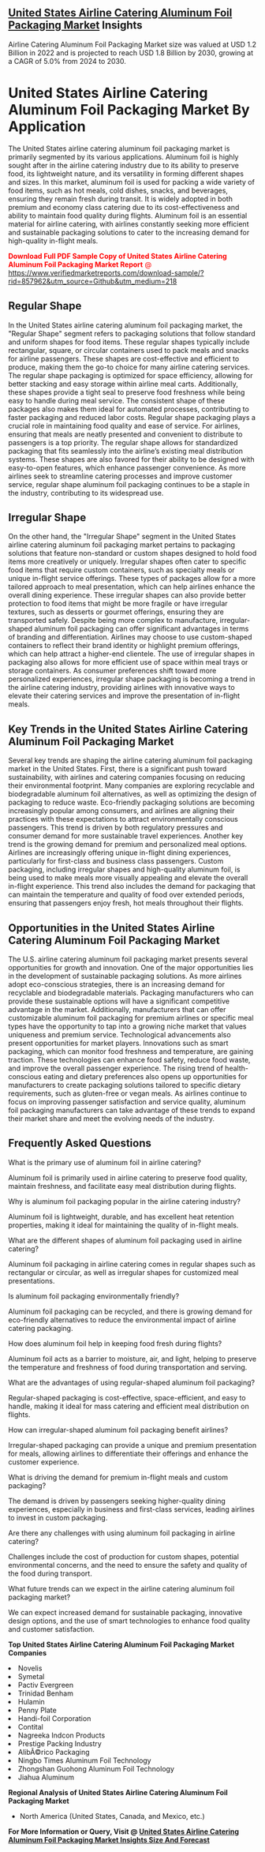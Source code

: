 <h2><a href="https://www.verifiedmarketreports.com/download-sample/?rid=857962&amp;utm_source=Github&amp;utm_medium=218" target="_blank">United States Airline Catering Aluminum Foil Packaging Market</a> Insights</h2><p>Airline Catering Aluminum Foil Packaging Market size was valued at USD 1.2 Billion in 2022 and is projected to reach USD 1.8 Billion by 2030, growing at a CAGR of 5.0% from 2024 to 2030.</p><p><h1>United States Airline Catering Aluminum Foil Packaging Market By Application</h1> <p>The United States airline catering aluminum foil packaging market is primarily segmented by its various applications. Aluminum foil is highly sought after in the airline catering industry due to its ability to preserve food, its lightweight nature, and its versatility in forming different shapes and sizes. In this market, aluminum foil is used for packing a wide variety of food items, such as hot meals, cold dishes, snacks, and beverages, ensuring they remain fresh during transit. It is widely adopted in both premium and economy class catering due to its cost-effectiveness and ability to maintain food quality during flights. Aluminum foil is an essential material for airline catering, with airlines constantly seeking more efficient and sustainable packaging solutions to cater to the increasing demand for high-quality in-flight meals. <p><span class=""><span style="color: #ff0000;"><strong>Download Full PDF Sample Copy of United States Airline Catering Aluminum Foil Packaging Market Report</strong> @ </span><a href="https://www.verifiedmarketreports.com/download-sample/?rid=857962&amp;utm_source=Github&amp;utm_medium=218" target="_blank">https://www.verifiedmarketreports.com/download-sample/?rid=857962&amp;utm_source=Github&amp;utm_medium=218</a></span></p> </p> <h2>Regular Shape</h2> <p>In the United States airline catering aluminum foil packaging market, the "Regular Shape" segment refers to packaging solutions that follow standard and uniform shapes for food items. These regular shapes typically include rectangular, square, or circular containers used to pack meals and snacks for airline passengers. These shapes are cost-effective and efficient to produce, making them the go-to choice for many airline catering services. The regular shape packaging is optimized for space efficiency, allowing for better stacking and easy storage within airline meal carts. Additionally, these shapes provide a tight seal to preserve food freshness while being easy to handle during meal service. The consistent shape of these packages also makes them ideal for automated processes, contributing to faster packaging and reduced labor costs. Regular shape packaging plays a crucial role in maintaining food quality and ease of service. For airlines, ensuring that meals are neatly presented and convenient to distribute to passengers is a top priority. The regular shape allows for standardized packaging that fits seamlessly into the airline’s existing meal distribution systems. These shapes are also favored for their ability to be designed with easy-to-open features, which enhance passenger convenience. As more airlines seek to streamline catering processes and improve customer service, regular shape aluminum foil packaging continues to be a staple in the industry, contributing to its widespread use. <h2>Irregular Shape</h2> <p>On the other hand, the "Irregular Shape" segment in the United States airline catering aluminum foil packaging market pertains to packaging solutions that feature non-standard or custom shapes designed to hold food items more creatively or uniquely. Irregular shapes often cater to specific food items that require custom containers, such as specialty meals or unique in-flight service offerings. These types of packages allow for a more tailored approach to meal presentation, which can help airlines enhance the overall dining experience. These irregular shapes can also provide better protection to food items that might be more fragile or have irregular textures, such as desserts or gourmet offerings, ensuring they are transported safely. Despite being more complex to manufacture, irregular-shaped aluminum foil packaging can offer significant advantages in terms of branding and differentiation. Airlines may choose to use custom-shaped containers to reflect their brand identity or highlight premium offerings, which can help attract a higher-end clientele. The use of irregular shapes in packaging also allows for more efficient use of space within meal trays or storage containers. As consumer preferences shift toward more personalized experiences, irregular shape packaging is becoming a trend in the airline catering industry, providing airlines with innovative ways to elevate their catering services and improve the presentation of in-flight meals. <h2>Key Trends in the United States Airline Catering Aluminum Foil Packaging Market</h2> <p>Several key trends are shaping the airline catering aluminum foil packaging market in the United States. First, there is a significant push toward sustainability, with airlines and catering companies focusing on reducing their environmental footprint. Many companies are exploring recyclable and biodegradable aluminum foil alternatives, as well as optimizing the design of packaging to reduce waste. Eco-friendly packaging solutions are becoming increasingly popular among consumers, and airlines are aligning their practices with these expectations to attract environmentally conscious passengers. This trend is driven by both regulatory pressures and consumer demand for more sustainable travel experiences. Another key trend is the growing demand for premium and personalized meal options. Airlines are increasingly offering unique in-flight dining experiences, particularly for first-class and business class passengers. Custom packaging, including irregular shapes and high-quality aluminum foil, is being used to make meals more visually appealing and elevate the overall in-flight experience. This trend also includes the demand for packaging that can maintain the temperature and quality of food over extended periods, ensuring that passengers enjoy fresh, hot meals throughout their flights. <h2>Opportunities in the United States Airline Catering Aluminum Foil Packaging Market</h2> <p>The U.S. airline catering aluminum foil packaging market presents several opportunities for growth and innovation. One of the major opportunities lies in the development of sustainable packaging solutions. As more airlines adopt eco-conscious strategies, there is an increasing demand for recyclable and biodegradable materials. Packaging manufacturers who can provide these sustainable options will have a significant competitive advantage in the market. Additionally, manufacturers that can offer customizable aluminum foil packaging for premium airlines or specific meal types have the opportunity to tap into a growing niche market that values uniqueness and premium service. Technological advancements also present opportunities for market players. Innovations such as smart packaging, which can monitor food freshness and temperature, are gaining traction. These technologies can enhance food safety, reduce food waste, and improve the overall passenger experience. The rising trend of health-conscious eating and dietary preferences also opens up opportunities for manufacturers to create packaging solutions tailored to specific dietary requirements, such as gluten-free or vegan meals. As airlines continue to focus on improving passenger satisfaction and service quality, aluminum foil packaging manufacturers can take advantage of these trends to expand their market share and meet the evolving needs of the industry. <h2>Frequently Asked Questions</h2> <p>What is the primary use of aluminum foil in airline catering?</p> <p>Aluminum foil is primarily used in airline catering to preserve food quality, maintain freshness, and facilitate easy meal distribution during flights.</p> <p>Why is aluminum foil packaging popular in the airline catering industry?</p> <p>Aluminum foil is lightweight, durable, and has excellent heat retention properties, making it ideal for maintaining the quality of in-flight meals.</p> <p>What are the different shapes of aluminum foil packaging used in airline catering?</p> <p>Aluminum foil packaging in airline catering comes in regular shapes such as rectangular or circular, as well as irregular shapes for customized meal presentations.</p> <p>Is aluminum foil packaging environmentally friendly?</p> <p>Aluminum foil packaging can be recycled, and there is growing demand for eco-friendly alternatives to reduce the environmental impact of airline catering packaging.</p> <p>How does aluminum foil help in keeping food fresh during flights?</p> <p>Aluminum foil acts as a barrier to moisture, air, and light, helping to preserve the temperature and freshness of food during transportation and serving.</p> <p>What are the advantages of using regular-shaped aluminum foil packaging?</p> <p>Regular-shaped packaging is cost-effective, space-efficient, and easy to handle, making it ideal for mass catering and efficient meal distribution on flights.</p> <p>How can irregular-shaped aluminum foil packaging benefit airlines?</p> <p>Irregular-shaped packaging can provide a unique and premium presentation for meals, allowing airlines to differentiate their offerings and enhance the customer experience.</p> <p>What is driving the demand for premium in-flight meals and custom packaging?</p> <p>The demand is driven by passengers seeking higher-quality dining experiences, especially in business and first-class services, leading airlines to invest in custom packaging.</p> <p>Are there any challenges with using aluminum foil packaging in airline catering?</p> <p>Challenges include the cost of production for custom shapes, potential environmental concerns, and the need to ensure the safety and quality of the food during transport.</p> <p>What future trends can we expect in the airline catering aluminum foil packaging market?</p> <p>We can expect increased demand for sustainable packaging, innovative design options, and the use of smart technologies to enhance food quality and customer satisfaction.</p> </p><p><strong>Top United States Airline Catering Aluminum Foil Packaging Market Companies</strong></p><div data-test-id=""><p><li>Novelis</li><li> Symetal</li><li> Pactiv Evergreen</li><li> Trinidad Benham</li><li> Hulamin</li><li> Penny Plate</li><li> Handi-foil Corporation</li><li> Contital</li><li> Nagreeka Indcon Products</li><li> Prestige Packing Industry</li><li> AlibÃ©rico Packaging</li><li> Ningbo Times Aluminum Foil Technology</li><li> Zhongshan Guohong Aluminum Foil Technology</li><li> Jiahua Aluminum</li></p><div><strong>Regional Analysis of&nbsp;United States Airline Catering Aluminum Foil Packaging Market</strong></div><ul><li dir="ltr"><p dir="ltr">North America&nbsp;(United States, Canada, and Mexico, etc.)</p></li></ul><p><strong>For More Information or Query, Visit @&nbsp;</strong><strong><a href="https://www.verifiedmarketreports.com/product/airline-catering-aluminum-foil-packaging-market/?utm_source=Github&amp;utm_medium=218" target="_blank">United States Airline Catering Aluminum Foil Packaging Market Insights Size And Forecast</a></strong></p></div>
